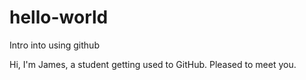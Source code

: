 # hello-world
Intro into using github

Hi, I'm James, a student getting used to GitHub. Pleased to meet you.
